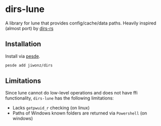 # dirs-lune
A library for lune that provides config/cache/data paths. Heavily inspired (almost port) by [dirs-rs](https://github.com/dirs-dev/dirs-rs)

## Installation
Install via [pesde](https://pesde.daimond113.com/packages/jiwonz/dirs).
```sh
pesde add jiwonz/dirs
```

## Limitations
Since lune cannot do low-level operations and does not have ffi functionality, `dirs-lune` has the following limitations:
- Lacks `getpwuid_r` checking (on linux)
- Paths of Windows known folders are returned via `Powershell` (on windows)
